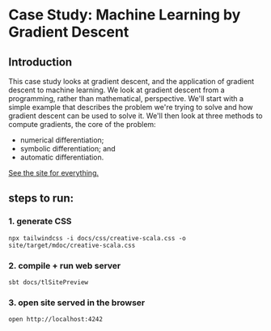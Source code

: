 # Case Study: Machine Learning by Gradient Descent

## Introduction

This case study looks at gradient descent, and the application of gradient descent to machine learning. We look at gradient descent from a programming, rather than mathematical, perspective. We'll start with a simple example that describes the problem we're trying to solve and how gradient descent can be used to solve it. We'll then look at three methods to compute gradients, the core of the problem:

- numerical differentiation;
- symbolic differentiation; and
- automatic differentiation.

[See the site for everything.](https://creativescala.github.io/case-study-gradient-descent)

## steps to run:

### 1. generate CSS

```shell
npx tailwindcss -i docs/css/creative-scala.css -o site/target/mdoc/creative-scala.css
```

### 2. compile + run web server

```shell
sbt docs/tlSitePreview
```

### 3. open site served in the browser

```shell
open http://localhost:4242
```